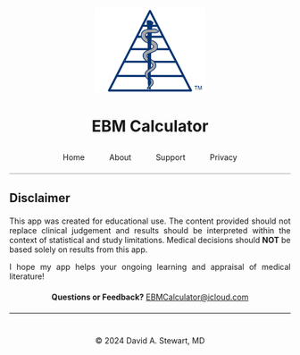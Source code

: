 <div style="text-align: center;">
  <img src="/assets/images/EBM Calculator Logo Any 3x.png" alt="EBM Calculator Logo" width="200">
  <h1>EBM Calculator</h1>
</div>

<div style="text-align: center; margin-top: 20px; border-bottom: 2px solid #ccc; padding-bottom: 10px;">
  <a href="/" style="padding: 10px 20px; text-decoration: none; display: inline-block;">Home</a>
  <a href="/about" style="padding: 10px 20px; text-decoration: none; display: inline-block;">About</a>
  <a href="/support" style="padding: 10px 20px; text-decoration: none; display: inline-block;">Support</a>
  <a href="/privacy-policy" style="padding: 10px 20px; text-decoration: none; display: inline-block;">Privacy</a>
</div>

## Disclaimer
<!-- Wrap the bulk of Markdown content in a container with width 600px and centered -->
<div style="max-width: 600px; margin: 20px auto; text-align: justify;" markdown="1">
  
  This app was created for educational use. The content provided should not replace clinical judgement and results should be interpreted within the context of statistical and study limitations. Medical decisions should **NOT** be based solely on results from this app.

  I hope my app helps your ongoing learning and appraisal of medical literature!
  
</div>

<div style="max-width: 600px; margin: 20px auto; text-align: center;" markdown="1">

  **Questions or Feedback?**
  [EBMCalculator@icloud.com](mailto:EBMCalculator@icloud.com)
  
</div>

---

<div style="text-align: center; margin-top: 40px;">
  &copy; 2024 David A. Stewart, MD
</div>
